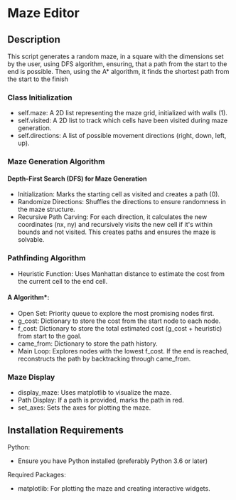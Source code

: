 # Maze Editor

## Description
This script generates a random maze, in a square with the dimensions set by the user, using DFS algorithm, ensuring, that a path from the start to the end is possible. Then, using the A* algorithm, it finds the shortest path from the start to the finish

### Class Initialization
- self.maze: A 2D list representing the maze grid, initialized with walls (1).
- self.visited: A 2D list to track which cells have been visited during maze generation.
- self.directions: A list of possible movement directions (right, down, left, up).

### Maze Generation Algorithm
#### Depth-First Search (DFS) for Maze Generation
- Initialization: Marks the starting cell as visited and creates a path (0).
- Randomize Directions: Shuffles the directions to ensure randomness in the maze structure.
- Recursive Path Carving: For each direction, it calculates the new coordinates (nx, ny) and recursively visits the new cell if it's within bounds and not visited. This creates paths and ensures the maze is solvable.

### Pathfinding Algorithm
- Heuristic Function: Uses Manhattan distance to estimate the cost from the current cell to the end cell.
#### A Algorithm*:
- Open Set: Priority queue to explore the most promising nodes first.
- g_cost: Dictionary to store the cost from the start node to each node.
- f_cost: Dictionary to store the total estimated cost (g_cost + heuristic) from start to the goal.
- came_from: Dictionary to store the path history.
- Main Loop: Explores nodes with the lowest f_cost. If the end is reached, reconstructs the path by backtracking through came_from.

### Maze Display
- display_maze: Uses matplotlib to visualize the maze.
- Path Display: If a path is provided, marks the path in red.
- set_axes: Sets the axes for plotting the maze.

## Installation Requirements
Python:
- Ensure you have Python installed (preferably Python 3.6 or later)

Required Packages:
- matplotlib: For plotting the maze and creating interactive widgets.
